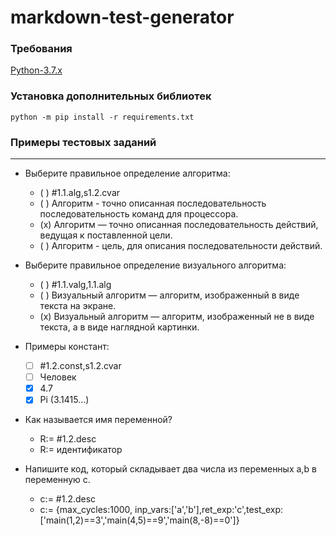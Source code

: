# markdown-test-generator

### Требования
[Python-3.7.x](https://www.python.org/downloads/release/python-374/)

### Установка дополнительных библиотек
`python -m pip install -r requirements.txt`

### Примеры тестовых заданий

---
* Выберите правильное определение алгоритма:
    - ( ) #1.1.alg,s1.2.cvar
    - ( ) Алгоритм - точно описанная последовательность последовательность команд для процессора.
    - (x) Алгоритм — точно описанная последовательность действий, ведущая к поставленной цели.
    - ( ) Алгоритм - цель, для описания последовательности действий.

* Выберите правильное определение визуального алгоритма:
    - ( ) #1.1.valg,1.1.alg
    - ( ) Визуальный алгоритм — алгоритм, изображенный в виде текста на экране.
    - (x) Визуальный алгоритм — алгоритм, изображенный не в виде текста, а в виде наглядной картинки.
    
* Примеры констант:
    - [ ] #1.2.const,s1.2.cvar
    - [ ] Человек
    - [x] 4.7
    - [x] Pi (3.1415...)

* Как называется имя переменной?
    - R:= #1.2.desc
    - R:= идентификатор 
    
* Напишите код, который складывает два числа из переменных a,b в переменную c.
    - c:= #1.2.desc
    - c:= {max_cycles:1000, inp_vars:['a','b'],ret_exp:'c',test_exp:['main(1,2)==3','main(4,5)==9','main(8,-8)==0']}